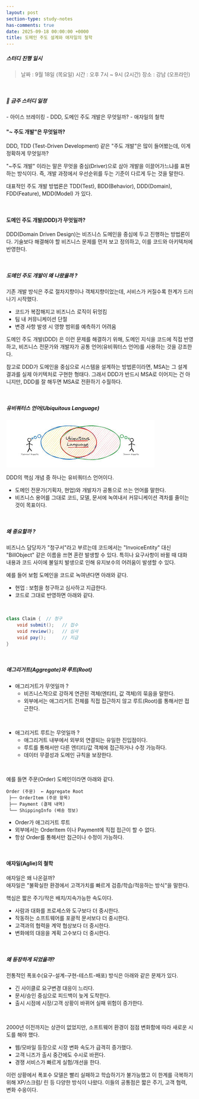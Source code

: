 ```yaml
---
layout: post
section-type: study-notes
has-comments: true
date: 2025-09-18 00:00:00 +0000
title: 도메인 주도 설계와 애자일의 철학
---
```


<h5> 스터디 진행 일시</h5>
<blockquote>날짜 : 9월 18일 (목요일)    
시간 : 오후 7시 ~ 9시 (2시간)   
장소 : 강남 (오프라인)
</blockquote>

<br>

<h5> 🔧 금주 스터디 일정 </h5>
- 아이스 브레이킹
- DDD, 도메인 주도 개발은 무엇일까?
- 애자일의 철학 

<br>  

<h4> "~ 주도 개발"은 무엇일까?  </h4>

DDD, TDD (Test-Driven Development) 같은 "주도 개발"은 많이 들어봤는데, 이게 정확하게 무엇일까?   


"~주도 개발" 이라는 말은 무엇을 중심(Driver)으로 삼아 개발을 이끌어가느냐를 표현하는 방식이다. 즉, 개발 과정에서 우선순위를 두는 기준이 다르게 두는 것을 말한다.  

대표적인 주도 개발 방법론은 TDD(Test), BDD(Behavior), DDD(Domain), FDD(Feature), MDD(Model) 가 있다. 


<br>

<h4> 도메인 주도 개발(DDD)가 무엇일까? </h4>  

DDD(Domain Driven Design)는 비즈니스 도메인을 중심에 두고 진행하는 방법론이다. 기술보다 해결해야 할 비즈니스 문제를 먼저 보고 정의하고, 이를 코드와 아키텍처에 반영한다.   

<br>

<h5> 도메인 주도 개발이 왜 나왔을까 ? </h5>

기존 개발 방식은 주로 절차지향이나 객체지향이었는데, 서비스가 커질수록 한계가 드러나기 시작했다.

* 코드가 복잡해지고 비즈니스 로직이 뒤엉킴
* 팀 내 커뮤니케이션 단절
* 변경 사항 발생 시 영향 범위를 예측하기 어려움

도메인 주도 개발(DDD) 은 이런 문제를 해결하기 위해, 도메인 지식을 코드에 직접 반영하고, 비즈니스 전문가와 개발자가 공통 언어(유비쿼터스 언어)를 사용하는 것을 강조한다.  

참고로 DDD가 도메인을 중심으로 시스템을 설계하는 방법론이라면, MSA는 그 설계 결과를 실제 아키텍처로 구현한 형태다. 그래서 DDD가 반드시 MSA로 이어지는 건 아니지만, DDD를 잘 해두면 MSA로 전환하기 수월하다.

<br>  

<h5> 유비쿼터스 언어(Ubiquitous Language) </h5>

![유비쿼터스 언어](/img/post_img/Ubiquitous%20Language.jpeg)

DDD의 핵심 개념 중 하나는 유비쿼터스 언어이다.   

* 도메인 전문가(기획자, 현업)와 개발자가 공통으로 쓰는 언어를 말한다. 
* 비즈니스 용어를 그대로 코드, 모델, 문서에 녹여내서 커뮤니케이션 격차를 줄이는 것이 목표이다.  

<br>  

<h5> 왜 중요할까 ? </h5>  
비즈니스 담당자가 "청구서"라고 부르는데 코드에서는 "InvoiceEntity" 대신 "BillObject" 같은 이름을 쓰면 혼란 발생할 수 있다. 특히나 요구사항이 바뀔 때 대화 내용과 코드 사이에 불일치 발생으로 인해 유지보수의 어려움이 발생할 수 있다.  

예를 들어 보험 도메인을 코드로 녹여낸다면 아래와 같다.     

* 현업 : 보험을 청구하고 심사하고 지급한다.  
* 코드로 그대로 반영하면 아래와 같다.   

<br>

```java
class Claim {  // 청구
    void submit();   // 접수
    void review();   // 심사
    void pay();      // 지급
}
```

<br>  

<h5> 애그리거트(Aggregate)와 루트(Root) </h5>

* 애그리거트가 무엇일까 ?   
  * 비즈니스적으로 강하게 연관된 객체(엔티티, 값 객체)의 묶음을 말한다.  
  * 외부에서는 애그리거트 전체를 직접 접근하지 않고 루트(Root)를 통해서만 접근한다. 

<br>

* 애그리거트 루트는 무엇일까 ?
  * 애그리거트 내부에서 외부외 연결되는 유일한 진입점이다.
  * 루트를 통해서만 다른 엔티티/값 객체에 접근하거나 수정 가능하다. 
  * 데이터 무결성과 도메인 규칙을 보장한다.  

<br>  

예를 들면 주문(Order) 도메인이라면 아래와 같다.  


```
Order (주문)  ← Aggregate Root
 ├── OrderItem (주문 항목)
 ├── Payment (결제 내역)
 └── ShippingInfo (배송 정보)
```

* Order가 애그리거트 루트  
* 외부에서는 OrderItem 이나 Payment에 직접 접근이 할 수 없다. 
* 항상 Order를 통해서만 접근이나 수정이 가능하다.  

<br>

<h4> 애자일(Aglie)의 철학 </h4>

애자일은 왜 나온걸까?  
애자일은 "불확실한 환경에서 고객가치를 빠르게 검증/학습/적응하는 방식"을 말한다.  

핵심은 짧은 주기/작은 배치/지속가능한 속도이다.  

* 사람과 대화를 프로세스와 도구보다 더 중시한다.
* 작동하는 소프트웨어를 포괄적 문서보다 더 중시한다.
* 고객과의 협력을 계약 협상보다 더 중시한다. 
* 변화에의 대응을 계획 고수보다 더 중시한다. 


<br>  


<h5> 왜 등장하게 되었을까? </h5>

전통적인 폭포수(요구-설계-구현-테스트-배포) 방식은 아래와 같은 문제가 있다. 


* 긴 사이클로 요구변경 대응이 느리다.
* 문서/승인 중심으로 피드백이 늦게 도착한다.
* 출시 시점에 시장/고객 상황이 바뀌어 실패 위험이 증가한다. 

<br>   

2000년 이전까지는 상관이 없었지만, 소프트웨어 환경이 점점 변화함에 따라 새로운 시도를 해야 했다.  

* 웹/모바일 등장으로 시장 변화 속도가 급격히 증가했다. 
* 고객 니즈가 출시 중간에도 수시로 바뀐다.  
* 경쟁 서비스가 빠르게 실험/개선을 한다.  

이런 상황에서 폭포수 모델은 빨리 실패하고 학습하기가 불가능했고 이 한계를 극복하기 위해 XP/스크럼/ 린 등 다양한 방식이 나왔다. 이들의 공통점은 짧은 주기, 고객 협력, 변화 수응이다.  


<br>  








